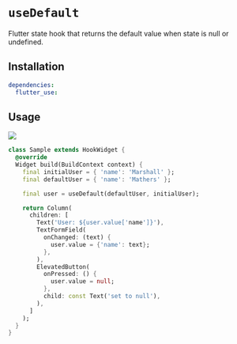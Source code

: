 # `useDefault`

Flutter state hook that returns the default value when state is null or undefined.

## Installation

```yaml
dependencies:
  flutter_use: 
```

## Usage

[![](https://img.shields.io/badge/demo-%20%20%20%F0%9F%9A%80-green.svg)](https://wasabeef.github.io/flutter_use/#/use-default)

```dart
class Sample extends HookWidget {
  @override
  Widget build(BuildContext context) {
    final initialUser = { 'name': 'Marshall' };
    final defaultUser = { 'name': 'Mathers' };

    final user = useDefault(defaultUser, initialUser);

    return Column(
      children: [
        Text('User: ${user.value['name']}'),
        TextFormField(
          onChanged: (text) {
            user.value = {'name': text};
          },
        ),
        ElevatedButton(
          onPressed: () {
            user.value = null;
          },
          child: const Text('set to null'),
        ),
      ]
    );
  }
}
```

